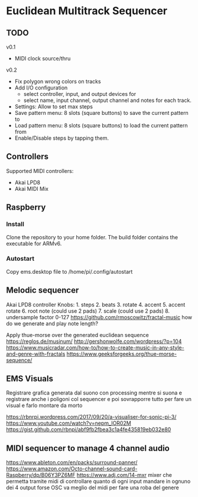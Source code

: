 # Euclidean Multitrack Sequencer

## TODO
v0.1
- MIDI clock source/thru

v0.2
- Fix polygon wrong colors on tracks
- Add I/O configuration
	- select controller, input, and output devices for
	- select name, input channel, output channel and notes for each track.
- Settings: Allow to set max steps
- Save pattern menu: 8 slots (square buttons) to save the current pattern to
- Load pattern menu: 8 slots (square buttons) to load the current pattern from
- Enable/Disable steps by tapping them.

## Controllers
Supported MIDI controllers: 
- Akai LPD8
- Akai MIDI Mix

## Raspberry
### Install
Clone the repository to your home folder. The build folder contains the executable for ARMv6.

### Autostart
Copy ems.desktop file to /home/pi/.config/autostart

## Melodic sequencer
Akai LPD8 controller
Knobs:
	1. steps
	2. beats
	3. rotate
	4. accent
	5. accent rotate
	6. root note (could use 2 pads)
	7. scale (could use 2 pads)
	8. undersample factor 0-127
https://github.com/rmoscowitz/fractal-music
how do we generate and play note length?

Apply thue-morse over the generated euclidean sequence
https://reglos.de/musinum/
http://gershonwolfe.com/wordpress/?p=104
https://www.musicradar.com/how-to/how-to-create-music-in-any-style-and-genre-with-fractals
https://www.geeksforgeeks.org/thue-morse-sequence/

## EMS Visuals
Registrare grafica generata dal suono con processing mentre si suona e registrare anche i poligoni col sequencer e poi sovrapporre tutto per fare un visual e farlo montare da morto

https://rbnrpi.wordpress.com/2017/09/20/a-visualiser-for-sonic-pi-3/
https://www.youtube.com/watch?v=nepm_IOR02M
https://gist.github.com/rbnpi/abf9fb2fbea3c1a4fe435819eb032e80

## MIDI sequencer to manage 4 channel audio
https://www.ableton.com/en/packs/surround-panner/
https://www.amazon.com/Octo-channel-sound-card-Raspberry/dp/B06Y3PZ6MF
https://www.adj.com/14-mxr
mixer che permetta tramite midi di controllare quanto di ogni input mandare in ognuno dei 4 output 
forse OSC va meglio del midi per fare una roba del genere
